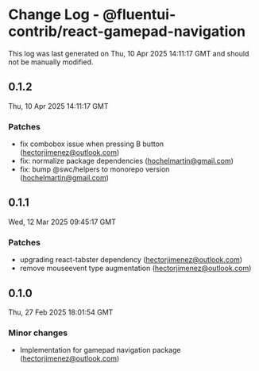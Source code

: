 # Change Log - @fluentui-contrib/react-gamepad-navigation

This log was last generated on Thu, 10 Apr 2025 14:11:17 GMT and should not be manually modified.

<!-- Start content -->

## 0.1.2

Thu, 10 Apr 2025 14:11:17 GMT

### Patches

- fix combobox issue when pressing B button (hectorjimenez@outlook.com)
- fix: normalize package dependencies (hochelmartin@gmail.com)
- fix: bump @swc/helpers to monorepo version (hochelmartin@gmail.com)

## 0.1.1

Wed, 12 Mar 2025 09:45:17 GMT

### Patches

- upgrading react-tabster dependency (hectorjimenez@outlook.com)
- remove mouseevent type augmentation (hectorjimenez@outlook.com)

## 0.1.0

Thu, 27 Feb 2025 18:01:54 GMT

### Minor changes

- Implementation for gamepad navigation package (hectorjimenez@outlook.com)
